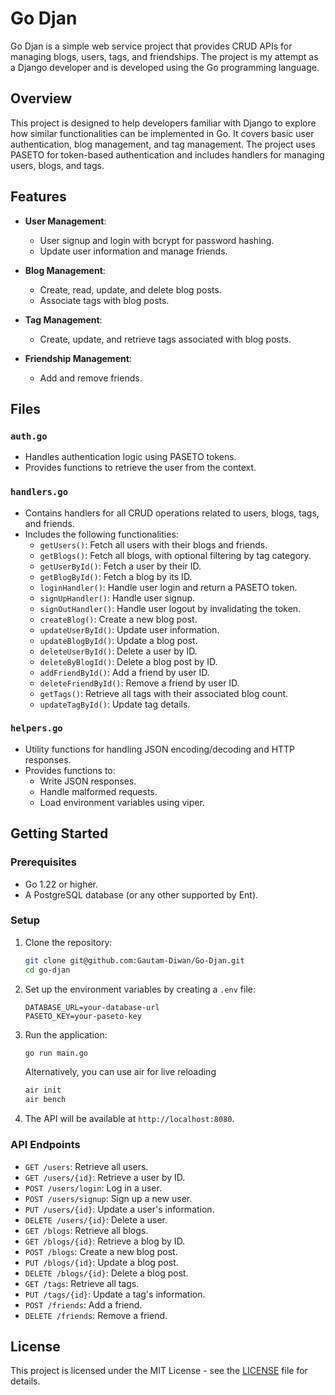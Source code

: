 
# Go Djan

Go Djan is a simple web service project that provides CRUD APIs for managing blogs, users, tags, and friendships. The project is my attempt as a Django developer and is developed using the Go programming language.

## Overview

This project is designed to help developers familiar with Django to explore how similar functionalities can be implemented in Go. It covers basic user authentication, blog management, and tag management. The project uses PASETO for token-based authentication and includes handlers for managing users, blogs, and tags.

## Features

- **User Management**: 
  - User signup and login with bcrypt for password hashing.
  - Update user information and manage friends.

- **Blog Management**: 
  - Create, read, update, and delete blog posts.
  - Associate tags with blog posts.
  
- **Tag Management**:
  - Create, update, and retrieve tags associated with blog posts.
  
- **Friendship Management**: 
  - Add and remove friends.

## Files

### `auth.go`

- Handles authentication logic using PASETO tokens.
- Provides functions to retrieve the user from the context.

### `handlers.go`

- Contains handlers for all CRUD operations related to users, blogs, tags, and friends.
- Includes the following functionalities:
  - `getUsers()`: Fetch all users with their blogs and friends.
  - `getBlogs()`: Fetch all blogs, with optional filtering by tag category.
  - `getUserById()`: Fetch a user by their ID.
  - `getBlogById()`: Fetch a blog by its ID.
  - `loginHandler()`: Handle user login and return a PASETO token.
  - `signUpHandler()`: Handle user signup.
  - `signOutHandler()`: Handle user logout by invalidating the token.
  - `createBlog()`: Create a new blog post.
  - `updateUserById()`: Update user information.
  - `updateBlogById()`: Update a blog post.
  - `deleteUserById()`: Delete a user by ID.
  - `deleteByBlogId()`: Delete a blog post by ID.
  - `addFriendById()`: Add a friend by user ID.
  - `deleteFriendById()`: Remove a friend by user ID.
  - `getTags()`: Retrieve all tags with their associated blog count.
  - `updateTagById()`: Update tag details.

### `helpers.go`

- Utility functions for handling JSON encoding/decoding and HTTP responses.
- Provides functions to:
  - Write JSON responses.
  - Handle malformed requests.
  - Load environment variables using viper.

## Getting Started

### Prerequisites

- Go 1.22 or higher.
- A PostgreSQL database (or any other supported by Ent).

### Setup

1. Clone the repository:

    ```bash
    git clone git@github.com:Gautam-Diwan/Go-Djan.git
    cd go-djan
    ```

2. Set up the environment variables by creating a `.env` file:

    ```
    DATABASE_URL=your-database-url
    PASETO_KEY=your-paseto-key
    ```

3. Run the application:

    ```bash
    go run main.go
    ```

    Alternatively, you can use air for live reloading
    ```bash
    air init
    air bench
    ```

4. The API will be available at `http://localhost:8080`.

### API Endpoints

- `GET /users`: Retrieve all users.
- `GET /users/{id}`: Retrieve a user by ID.
- `POST /users/login`: Log in a user.
- `POST /users/signup`: Sign up a new user.
- `PUT /users/{id}`: Update a user's information.
- `DELETE /users/{id}`: Delete a user.
- `GET /blogs`: Retrieve all blogs.
- `GET /blogs/{id}`: Retrieve a blog by ID.
- `POST /blogs`: Create a new blog post.
- `PUT /blogs/{id}`: Update a blog post.
- `DELETE /blogs/{id}`: Delete a blog post.
- `GET /tags`: Retrieve all tags.
- `PUT /tags/{id}`: Update a tag's information.
- `POST /friends`: Add a friend.
- `DELETE /friends`: Remove a friend.

## License

This project is licensed under the MIT License - see the [LICENSE](LICENSE) file for details.

